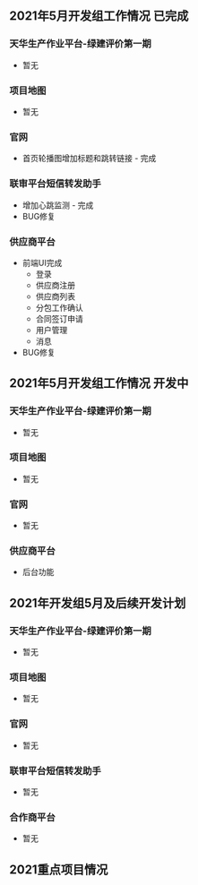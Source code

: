 ## 2021年5月开发组工作情况 已完成

### 天华生产作业平台-绿建评价第一期

- 暂无

### 项目地图

- 暂无

### 官网

- 首页轮播图增加标题和跳转链接 - 完成

### 联审平台短信转发助手

- 增加心跳监测 - 完成
- BUG修复

### 供应商平台

- 前端UI完成
  - 登录
  - 供应商注册
  - 供应商列表
  - 分包工作确认
  - 合同签订申请
  - 用户管理
  - 消息
- BUG修复

## 2021年5月开发组工作情况 开发中

### 天华生产作业平台-绿建评价第一期

- 暂无

### 项目地图

- 暂无

### 官网

- 暂无

### 供应商平台

- 后台功能

## 2021年开发组5月及后续开发计划

### 天华生产作业平台-绿建评价第一期

- 暂无

### 项目地图

- 暂无

### 官网

- 暂无

### 联审平台短信转发助手

- 暂无

### 合作商平台

- 暂无

## 2021重点项目情况
